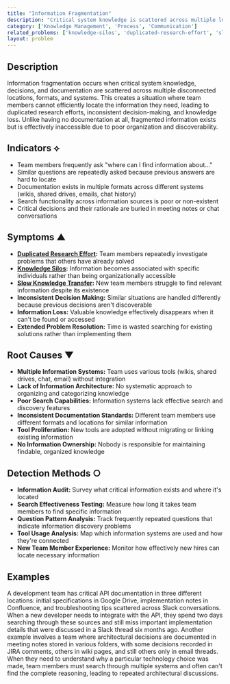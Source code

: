 ```yaml
---
title: "Information Fragmentation"
description: "Critical system knowledge is scattered across multiple locations and formats, making it difficult to find and maintain."
category: ['Knowledge Management', 'Process', 'Communication']
related_problems: ['knowledge-silos', 'duplicated-research-effort', 'slow-knowledge-transfer']
layout: problem
---
```


## Description

Information fragmentation occurs when critical system knowledge, decisions, and documentation are scattered across multiple disconnected locations, formats, and systems. This creates a situation where team members cannot efficiently locate the information they need, leading to duplicated research efforts, inconsistent decision-making, and knowledge loss. Unlike having no documentation at all, fragmented information exists but is effectively inaccessible due to poor organization and discoverability.

## Indicators ⟡

- Team members frequently ask "where can I find information about..." 
- Similar questions are repeatedly asked because previous answers are hard to locate
- Documentation exists in multiple formats across different systems (wikis, shared drives, emails, chat history)
- Search functionality across information sources is poor or non-existent
- Critical decisions and their rationale are buried in meeting notes or chat conversations

## Symptoms ▲

- **[Duplicated Research Effort](duplicated-research-effort.md):** Team members repeatedly investigate problems that others have already solved
- **[Knowledge Silos](knowledge-silos.md):** Information becomes associated with specific individuals rather than being organizationally accessible
- **[Slow Knowledge Transfer](slow-knowledge-transfer.md):** New team members struggle to find relevant information despite its existence
- **Inconsistent Decision Making:** Similar situations are handled differently because previous decisions aren't discoverable
- **Information Loss:** Valuable knowledge effectively disappears when it can't be found or accessed
- **Extended Problem Resolution:** Time is wasted searching for existing solutions rather than implementing them

## Root Causes ▼

- **Multiple Information Systems:** Team uses various tools (wikis, shared drives, chat, email) without integration
- **Lack of Information Architecture:** No systematic approach to organizing and categorizing knowledge
- **Poor Search Capabilities:** Information systems lack effective search and discovery features
- **Inconsistent Documentation Standards:** Different team members use different formats and locations for similar information
- **Tool Proliferation:** New tools are adopted without migrating or linking existing information
- **No Information Ownership:** Nobody is responsible for maintaining findable, organized knowledge

## Detection Methods ○

- **Information Audit:** Survey what critical information exists and where it's located
- **Search Effectiveness Testing:** Measure how long it takes team members to find specific information
- **Question Pattern Analysis:** Track frequently repeated questions that indicate information discovery problems
- **Tool Usage Analysis:** Map which information systems are used and how they're connected
- **New Team Member Experience:** Monitor how effectively new hires can locate necessary information

## Examples

A development team has critical API documentation in three different locations: initial specifications in Google Drive, implementation notes in Confluence, and troubleshooting tips scattered across Slack conversations. When a new developer needs to integrate with the API, they spend two days searching through these sources and still miss important implementation details that were discussed in a Slack thread six months ago. Another example involves a team where architectural decisions are documented in meeting notes stored in various folders, with some decisions recorded in JIRA comments, others in wiki pages, and still others only in email threads. When they need to understand why a particular technology choice was made, team members must search through multiple systems and often can't find the complete reasoning, leading to repeated architectural discussions.